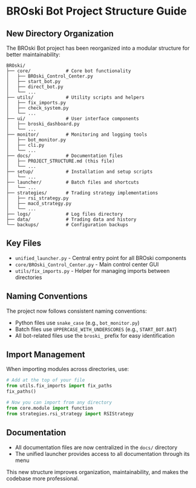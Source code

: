 # BROski Bot Project Structure Guide

## New Directory Organization

The BROski Bot project has been reorganized into a modular structure for better maintainability:

```
BROski/
├── core/             # Core bot functionality
│   ├── BROski_Control_Center.py
│   ├── start_bot.py
│   ├── direct_bot.py
│   └── ...
├── utils/            # Utility scripts and helpers
│   ├── fix_imports.py
│   ├── check_system.py
│   └── ...
├── ui/               # User interface components
│   ├── broski_dashboard.py
│   └── ...
├── monitor/          # Monitoring and logging tools
│   ├── bot_monitor.py
│   ├── cli.py
│   └── ...
├── docs/             # Documentation files
│   ├── PROJECT_STRUCTURE.md (this file)
│   └── ...
├── setup/            # Installation and setup scripts
│   └── ...
├── launcher/         # Batch files and shortcuts
│   └── ...
├── strategies/       # Trading strategy implementations
│   ├── rsi_strategy.py
│   ├── macd_strategy.py
│   └── ...
├── logs/             # Log files directory
├── data/             # Trading data and history
└── backups/          # Configuration backups
```

## Key Files

- `unified_launcher.py` - Central entry point for all BROski components
- `core/BROski_Control_Center.py` - Main control center GUI
- `utils/fix_imports.py` - Helper for managing imports between directories

## Naming Conventions

The project now follows consistent naming conventions:

- Python files use `snake_case` (e.g., `bot_monitor.py`)
- Batch files use `UPPERCASE_WITH_UNDERSCORES` (e.g., `START_BOT.BAT`)
- All bot-related files use the `broski_` prefix for easy identification

## Import Management

When importing modules across directories, use:

```python
# Add at the top of your file
from utils.fix_imports import fix_paths
fix_paths()

# Now you can import from any directory
from core.module import function
from strategies.rsi_strategy import RSIStrategy
```

## Documentation

- All documentation files are now centralized in the `docs/` directory
- The unified launcher provides access to all documentation through its menu

This new structure improves organization, maintainability, and makes the codebase more professional.
